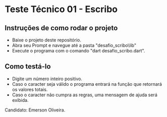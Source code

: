 # Teste Técnico 01 - Escribo

## Instruções de como rodar o projeto
- Baixe o projeto deste repositório.
- Abra seu Prompt e navegue até a pasta "desafio_scribo\lib"
- Execute o programa com o comando "dart desafio_scribo.dart".

## Como testá-lo
- Digite um número inteiro positivo.
- Caso o caracter seja válido o programa entrará na função que retornará os valores totais.
- Caso o caracter não cumpra as regras, uma mensagem de ajuda será exibida.


Candidato: Emerson Oliveira.